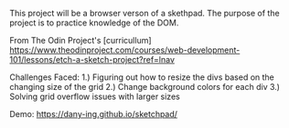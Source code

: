 This project will be a browser verson of a skethpad. The purpose of the project is to practice knowledge of the DOM. 

From The Odin Project's [curricullum]
https://www.theodinproject.com/courses/web-development-101/lessons/etch-a-sketch-project?ref=lnav


Challenges Faced: 
    1.) Figuring out how to resize the divs based on the changing size of the grid 
    2.) Change background colors for each div 
    3.) Solving grid overflow issues with larger sizes

Demo: https://dany-ing.github.io/sketchpad/
